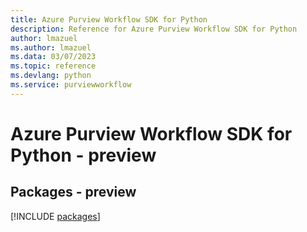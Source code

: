 ```yaml
---
title: Azure Purview Workflow SDK for Python
description: Reference for Azure Purview Workflow SDK for Python
author: lmazuel
ms.author: lmazuel
ms.data: 03/07/2023
ms.topic: reference
ms.devlang: python
ms.service: purviewworkflow
---
```

# Azure Purview Workflow SDK for Python - preview
## Packages - preview
[!INCLUDE [packages](purview-workflow-index.md)]